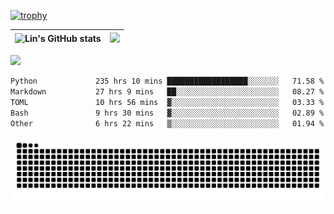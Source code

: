 [![trophy](https://github-profile-trophy.vercel.app/?username=ocss884&column=7)](https://github.com/ocss884)

| ![Lin's GitHub stats](https://github-readme-stats.vercel.app/api?username=ocss884&show_icons=true&hide_border=True&count_private=true) | ![](https://github-readme-streak-stats.herokuapp.com?user=ocss884&hide_border=true&date_format=M%20j%5B%2C%20Y%5D&ring=7EDDCF&fire=7EDDCF") |
| ------------------------------------------------------------ | ------------------------------------------------------------ |

![](https://komarev.com/ghpvc/?username=ocss884&color=brightgreen)

<!--START_SECTION:waka-->

```txt
Python             235 hrs 10 mins ██████████████████░░░░░░░   71.58 %
Markdown           27 hrs 9 mins   ██░░░░░░░░░░░░░░░░░░░░░░░   08.27 %
TOML               10 hrs 56 mins  ▓░░░░░░░░░░░░░░░░░░░░░░░░   03.33 %
Bash               9 hrs 30 mins   ▓░░░░░░░░░░░░░░░░░░░░░░░░   02.89 %
Other              6 hrs 22 mins   ▒░░░░░░░░░░░░░░░░░░░░░░░░   01.94 %
```

<!--END_SECTION:waka-->

<p align="center">
   <img src="https://github.com/ocss884/ocss884/blob/output/github-snake.svg" alt="snake">
</p>
